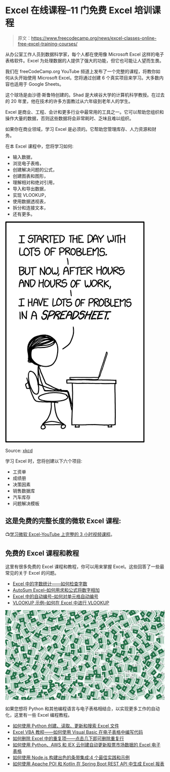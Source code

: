 # Excel 在线课程–11 门免费 Excel 培训课程

> 原文：<https://www.freecodecamp.org/news/excel-classes-online-free-excel-training-courses/>

从办公室工作人员到数据科学家，每个人都在使用像 Microsoft Excel 这样的电子表格软件。Excel 为处理数据的人提供了强大的功能，但它也可能让人望而生畏。

我们在 freeCodeCamp.org YouTube 频道上发布了一个完整的课程，将教你如何从头开始使用 Microsoft Excel。您将通过创建 6 个真实项目来学习。大多数内容也适用于 Google Sheets。

这个球场是由沙德·斯鲁特创建的。Shad 是大峡谷大学的计算机科学教授。在过去的 20 年里，他在技术的许多方面教过从六年级到老年人的学生。

Excel 是商业、工程、会计和更多行业中最常用的工具之一。它可以帮助您组织和操作大量的数据，否则这些数据将会非常耗时、乏味且难以组织。

如果你在商业领域，学习 Excel 是必须的。它帮助您管理库存、人力资源和财务。

在本 Excel 课程中，您将学习如何:

*   输入数据，
*   浏览电子表格，
*   创建解决问题的公式，
*   创建图表和图形，
*   理解相对和绝对引用，
*   导入和导出数据，
*   实现 VLOOKUP，
*   使用数据透视表，
*   拆分和连接文本，
*   还有更多。

![image-12](img/3ea77ea0d122f673f121b258c5179315.png)

Source: [xkcd](https://xkcd.com/1906/)

学习 Excel 时，您将创建以下六个项目:

*   工资单
*   成绩册
*   决策因素
*   销售数据库
*   汽车库存
*   问题解决模板

## 这是免费的完整长度的微软 Excel 课程:

📺[学习微软 Excel-YouTube 上完整的 3 小时视频课程](https://www.freecodecamp.org/news/learn-microsoft-excel/)。

## 免费的 Excel 课程和教程

这里有很多免费的 Excel 课程和教程，你可以用来掌握 Excel。这些回答了一些最常见的关于 Excel 的问题。

*   [Excel 中的字数统计——如何检查字数](https://www.freecodecamp.org/news/word-count-in-excel-how-to-check-the-number-of-words/)
*   [AutoSum Excel–如何用求和公式将数字相加](https://www.freecodecamp.org/news/how-to-add-numbers-in-excel-with-the-excel-sum-formula/)
*   [Excel 中的自动编号–如何对单元格自动编号](https://www.freecodecamp.org/news/auto-numbering-in-excel/)
*   [VLOOKUP 示例–如何在 Excel 中进行 VLOOKUP](https://www.freecodecamp.org/news/vlookup-in-excel/)

![Excel VBA Tutorial – How to Write Code in a Spreadsheet Using Visual Basic](img/65659f71f7d2c4451330772328e12bef.png)

如果您想将 Python 和其他编程语言与电子表格相结合，以实现更多工作的自动化，这里有一些 Excel 编程教程。

*   [如何使用 Python 创建、读取、更新和搜索 Excel 文件](https://www.freecodecamp.org/news/how-to-create-read-update-and-search-through-excel-files-using-python-c70680d811d4/)
*   [Excel VBA 教程——如何使用 Visual Basic 在电子表格中编写代码](https://www.freecodecamp.org/news/excel-vba-tutorial/)
*   [如何删除 Excel 中的重复项——点击几下即可删除重复行](https://www.freecodecamp.org/news/how-to-remove-duplicates-in-excel-delete-duplicate-rows-with-a-few-clicks/)
*   [如何使用 Python、AWS 和 IEX 云创建自动更新股票市场数据的 Excel 电子表格](https://www.freecodecamp.org/news/auto-updating-excel-python-aws/)
*   [如何使用 Node.js 构建出色的条带集成:4 个最佳实践和示例](https://www.freecodecamp.org/news/stripe-and-node-js-4-best-practices-and-examples/)
*   [如何使用 Apache POI 和 Kotlin 在 Spring Boot REST API 中生成 Excel 报表](https://www.freecodecamp.org/news/generate-excel-report-in-spring-rest-api/)